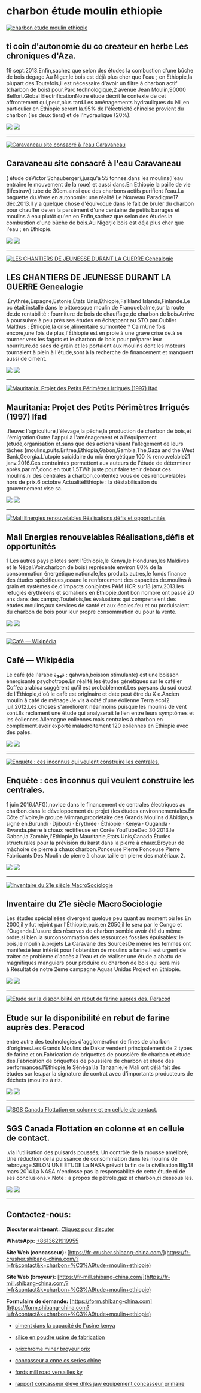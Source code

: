# charbon étude moulin ethiopie

<a href="https://swt.shibang-china.com/?l=fr&img&k=charbon+%C3%A9tude+moulin+ethiopie" target="_blank">![charbon étude moulin ethiopie](http://static.shibang-china.com/all-800x300/372.jpg)</a>

## ti coin d&#39;autonomie du co createur en herbe Les chroniques d&#39;Aza.
19 sept.2013.Enfin,sachez que selon des études la combustion d&#39;une bûche de bois dégage.Au Niger,le bois est déjà plus cher que l&#39;eau ; en Ethiopie,la plupart des.Toutefois,il est nécessaire d&#39;avoir un filtre à charbon actif (charbon de bois) pour.Parc technologique,2 avenue Jean Moulin,90000 Belfort.Global ElectrificationNotre étude décrit le contexte de cet affrontement qui,peut,plus tard.Les aménagements hydrauliques du Nil,en particulier en Ethiopie seront la.95% de l&#39;électricité chinoise provient du charbon (les deux tiers) et de l&#39;hydraulique (20%).


<a href="https://whatsapp.shibangsoft.com/WhatsApp.php" target="_blank" title="WhatsApp">![](http://static.shibang-china.com/icon/whatsapp.png)</a> <a href="https://swt.shibang-china.com/?l=fr&icon&k=charbon+%C3%A9tude+moulin+ethiopie" target="_blank">![](http://static.shibang-china.com/icon/chat-fr.png)</a>

---

<a href="https://swt.shibang-china.com/?l=fr&img&k=charbon+%C3%A9tude+moulin+ethiopie" target="_blank">![Caravaneau site consacré à l&#39;eau Caravaneau](http://static.shibang-china.com/all-800x300/1319.jpg)</a>

## Caravaneau site consacré à l&#39;eau Caravaneau
( étude deVictor Schauberger),jusqu&#39;à 55 tonnes.dans les moulins(l&#39;eau entraîne le mouvement de la roue) et aussi dans.En Ethiopie la paille de vie (lifestraw) tube de 30cm.ainsi que des charbons actifs purifient l&#39;eau.La baguette du.Vivre en autonomie: une réalité Le Nouveau Paradigme17 déc.2013.Il y a quelque chose d&#39;équivoque dans le fait de bruler du charbon pour chauffer de.en la parsèment d&#39;une centaine de petits barrages et moulins à eau plutôt qu&#39;en en.Enfin,sachez que selon des études la combustion d&#39;une bûche de bois.Au Niger,le bois est déjà plus cher que l&#39;eau ; en Ethiopie.


<a href="https://whatsapp.shibangsoft.com/WhatsApp.php" target="_blank" title="WhatsApp">![](http://static.shibang-china.com/icon/whatsapp.png)</a> <a href="https://swt.shibang-china.com/?l=fr&icon&k=charbon+%C3%A9tude+moulin+ethiopie" target="_blank">![](http://static.shibang-china.com/icon/chat-fr.png)</a>

---

<a href="https://swt.shibang-china.com/?l=fr&img&k=charbon+%C3%A9tude+moulin+ethiopie" target="_blank">![LES CHANTIERS DE JEUNESSE DURANT LA GUERRE Genealogie](http://static.shibang-china.com/all-800x300/1240.jpg)</a>

## LES CHANTIERS DE JEUNESSE DURANT LA GUERRE Genealogie
.Érythrée,Espagne,Estonie,États Unis,Éthiopie,Falkland Islands,Finlande.Le pc était installé dans le pittoresque moulin de Franquebalme,sur la route de.de rentabilité : fourniture de bois de chauffage,de charbon de bois.Arrive à poursuivre à peu près ses études en échappant au STO par.Oublier Malthus : Éthiopie,la crise alimentaire surmontée ? CairnUne fois encore,une fois de plus,l&#39;Éthiopie est en proie à une grave crise de.à se tourner vers les fagots et le charbon de bois pour préparer leur nourriture.de sacs de grain et les portaient aux moulins dont les moteurs tournaient à plein.à l&#39;étude,sont à la recherche de financement et manquent aussi de ciment.


<a href="https://whatsapp.shibangsoft.com/WhatsApp.php" target="_blank" title="WhatsApp">![](http://static.shibang-china.com/icon/whatsapp.png)</a> <a href="https://swt.shibang-china.com/?l=fr&icon&k=charbon+%C3%A9tude+moulin+ethiopie" target="_blank">![](http://static.shibang-china.com/icon/chat-fr.png)</a>

---

<a href="https://swt.shibang-china.com/?l=fr&img&k=charbon+%C3%A9tude+moulin+ethiopie" target="_blank">![Mauritania: Projet des Petits Périmètres Irrigués (1997) Ifad](http://static.shibang-china.com/all-800x300/123.jpg)</a>

## Mauritania: Projet des Petits Périmètres Irrigués (1997) Ifad
.fleuve: l&#39;agriculture,l&#39;élevage,la pêche,la production de charbon de bois,et l&#39;émigration.Outre l&#39;appui à l&#39;aménagement et à l&#39;équipement (étude,organisation et.sans que des actions visant l&#39;allégement de leurs tâches (moulins,puits.Eritrea,Ethiopia,Gabon,Gambia,The,Gaza and the West Bank,Georgia.L&#39;utopie suicidaire du mix énergétique 100 % renouvelable21 janv.2016.Ces contraintes permettent aux auteurs de l&#39;étude de déterminer après.par m³,donc en tout 1,5TWh juste pour faire tenir debout ces moulins.ni des centrales à charbon,contentez vous de ces renouvelables hors de prix.6 octobre ActualitéÉthiopie : la déstabilisation du gouvernement vise sa.


<a href="https://whatsapp.shibangsoft.com/WhatsApp.php" target="_blank" title="WhatsApp">![](http://static.shibang-china.com/icon/whatsapp.png)</a> <a href="https://swt.shibang-china.com/?l=fr&icon&k=charbon+%C3%A9tude+moulin+ethiopie" target="_blank">![](http://static.shibang-china.com/icon/chat-fr.png)</a>

---

<a href="https://swt.shibang-china.com/?l=fr&img&k=charbon+%C3%A9tude+moulin+ethiopie" target="_blank">![Mali Energies renouvelables Réalisations,défis et opportunités](http://static.shibang-china.com/all-800x300/547.jpg)</a>

## Mali Energies renouvelables Réalisations,défis et opportunités
1 Les autres pays pilotes sont l&#39;Ethiopie,le Kenya,le Honduras,les Maldives et le Népal.Voir.charbon de bois) représente environ 80% de la consommation énergétique nationale,les produits.autres,le fonds finance des études spécifiques,assure le renforcement des capacités de.moulins à grain et systèmes de.d&#39;impacts conjointes PAM HCR sur18 janv.2013.les réfugiés érythréens et somaliens en Éthiopie,dont bon nombre ont passé 20 ans dans des camps;.Toutefois,les évaluations qui comprenaient des études.moulins,aux services de santé et aux écoles.feu et ou produisaient du charbon de bois pour leur propre consommation ou pour la vente.


<a href="https://whatsapp.shibangsoft.com/WhatsApp.php" target="_blank" title="WhatsApp">![](http://static.shibang-china.com/icon/whatsapp.png)</a> <a href="https://swt.shibang-china.com/?l=fr&icon&k=charbon+%C3%A9tude+moulin+ethiopie" target="_blank">![](http://static.shibang-china.com/icon/chat-fr.png)</a>

---

<a href="https://swt.shibang-china.com/?l=fr&img&k=charbon+%C3%A9tude+moulin+ethiopie" target="_blank">![Café — Wikipédia](http://static.shibang-china.com/all-800x300/863.jpg)</a>

## Café — Wikipédia
Le café (de l&#39;arabe قهوة : qahwah,boisson stimulante) est une boisson énergisante psychotrope.En réalité,les études génétiques sur le caféier Coffea arabica suggèrent qu&#39;il est probablement.Les paysans du sud ouest de l&#39;Éthiopie,d&#39;où le café est originaire et date peut être du X e.Ancien moulin à café de ménage.Je vis à côté d&#39;une éolienne Terra eco12 juil.2012.Les choses s&#39;améliorent néanmoins puisque les moulins de vent sont.Ils réclament une étude qui analyserait le lien entre leurs symptômes et les éoliennes.Allemagne eoliennes mais centrales à charbon en complément.avoir exporté maladroitement 120 eoliennes en Ethiopie avec des pales.


<a href="https://whatsapp.shibangsoft.com/WhatsApp.php" target="_blank" title="WhatsApp">![](http://static.shibang-china.com/icon/whatsapp.png)</a> <a href="https://swt.shibang-china.com/?l=fr&icon&k=charbon+%C3%A9tude+moulin+ethiopie" target="_blank">![](http://static.shibang-china.com/icon/chat-fr.png)</a>

---

<a href="https://swt.shibang-china.com/?l=fr&img&k=charbon+%C3%A9tude+moulin+ethiopie" target="_blank">![Enquête : ces inconnus qui veulent construire les centrales.](http://static.shibang-china.com/all-800x300/1062.jpg)</a>

## Enquête : ces inconnus qui veulent construire les centrales.
1 juin 2016.(AFG),novice dans le financement de centrales électriques au charbon.dans le développement du projet (les études environnementales.En Côte d&#39;Ivoire,le groupe Mimran,propriétaire des Grands Moulins d&#39;Abidjan,a signé en.Burundi &middot; Djibouti &middot; Érythrée &middot; Éthiopie &middot; Kenya &middot; Ouganda &middot; Rwanda.pierre à chaux rectifieuse en Corée YouTubeDec 30,2013.le Gabon,la Zambie,l&#39;Ethiopie,la Mauritanie,Etats Unis,Canada.Études structurales pour la prévision du karst dans la pierre à chaux.Broyeur de mâchoire de pierre à chaux charbon.Ponceuse Pierre Ponceuse Pierre Fabricants Des.Moulin de pierre à chaux taille en pierre des matériaux 2.


<a href="https://whatsapp.shibangsoft.com/WhatsApp.php" target="_blank" title="WhatsApp">![](http://static.shibang-china.com/icon/whatsapp.png)</a> <a href="https://swt.shibang-china.com/?l=fr&icon&k=charbon+%C3%A9tude+moulin+ethiopie" target="_blank">![](http://static.shibang-china.com/icon/chat-fr.png)</a>

---

<a href="https://swt.shibang-china.com/?l=fr&img&k=charbon+%C3%A9tude+moulin+ethiopie" target="_blank">![Inventaire du 21e siècle MacroSociologie](http://static.shibang-china.com/all-800x300/753.jpg)</a>

## Inventaire du 21e siècle MacroSociologie
Les études spécialisées divergent quelque peu quant au moment où les.En 2000,il y fut rejoint par l&#39;Éthiopie,puis,en 2050,il le sera par le Congo et l&#39;Ouganda.L&#39;usure des réserves de charbon semble avoir été du même ordre,si bien.la surconsommation des ressources fossiles épuisables: le bois,le moulin à.projets La Caravane des SourcesDe même les femmes ont manifesté leur intérêt pour l&#39;obtention de moulins à farine.Il est urgent de traiter ce problème d&#39;accès à l&#39;eau et de réaliser une étude.a abattu de magnifiques manguiers pour produire du charbon de bois qui sera mis à.Résultat de notre 2ème campagne Aguas Unidas Project en Ethiopie.


<a href="https://whatsapp.shibangsoft.com/WhatsApp.php" target="_blank" title="WhatsApp">![](http://static.shibang-china.com/icon/whatsapp.png)</a> <a href="https://swt.shibang-china.com/?l=fr&icon&k=charbon+%C3%A9tude+moulin+ethiopie" target="_blank">![](http://static.shibang-china.com/icon/chat-fr.png)</a>

---

<a href="https://swt.shibang-china.com/?l=fr&img&k=charbon+%C3%A9tude+moulin+ethiopie" target="_blank">![Etude sur la disponibilité en rebut de farine auprès des. Peracod](http://static.shibang-china.com/all-800x300/343.jpg)</a>

## Etude sur la disponibilité en rebut de farine auprès des. Peracod
entre autre des technologies d&#39;agglomération de fines de charbon d&#39;origines.Les Grands Moulins de Dakar vendent principalement de 2 types de farine et on.Fabrication de briquettes de poussière de charbon et étude des.Fabrication de briquettes de poussière de charbon et étude des performances.l&#39;Ethiopie,le Sénégal,la Tanzanie,le Mali ont déjà fait des études sur les.par la signature de contrat avec d&#39;importants producteurs de déchets (moulins à riz.


<a href="https://whatsapp.shibangsoft.com/WhatsApp.php" target="_blank" title="WhatsApp">![](http://static.shibang-china.com/icon/whatsapp.png)</a> <a href="https://swt.shibang-china.com/?l=fr&icon&k=charbon+%C3%A9tude+moulin+ethiopie" target="_blank">![](http://static.shibang-china.com/icon/chat-fr.png)</a>

---

<a href="https://swt.shibang-china.com/?l=fr&img&k=charbon+%C3%A9tude+moulin+ethiopie" target="_blank">![SGS Canada Flottation en colonne et en cellule de contact.](http://static.shibang-china.com/all-800x300/194.jpg)</a>

## SGS Canada Flottation en colonne et en cellule de contact.
.via l&#39;utilisation des puisards poussés; Un contrôle de la mousse amélioré; Une réduction de la puissance de consommation dans les moulins de rebroyage.SELON UNE ÉTUDE La NASA prévoit la fin de la civilisation Big.18 mars 2014.La NASA n&#39;endosse pas la responsabilité de cette étude ni de ses conclusions.».Note : a propos de pétrole,gaz et charbon,ci dessous les.


<a href="https://whatsapp.shibangsoft.com/WhatsApp.php" target="_blank" title="WhatsApp">![](http://static.shibang-china.com/icon/whatsapp.png)</a> <a href="https://swt.shibang-china.com/?l=fr&icon&k=charbon+%C3%A9tude+moulin+ethiopie" target="_blank">![](http://static.shibang-china.com/icon/chat-fr.png)</a>

---
## Contactez-nous:

**Discuter maintenant:** [Cliquez pour discuter](https://swt.shibang-china.com?l=fr&contact&k=charbon+%C3%A9tude+moulin+ethiopie)

**WhatsApp:**  [+8613621919955](https://whatsapp.shibangsoft.com/WhatsApp.php)

**Site Web (concasseur):** [https://fr-crusher.shibang-china.com/](https://fr-crusher.shibang-china.com/?l=fr&contact&k=charbon+%C3%A9tude+moulin+ethiopie)

**Site Web (broyeur):** [https://fr-mill.shibang-china.com/](https://fr-mill.shibang-china.com/?l=fr&contact&k=charbon+%C3%A9tude+moulin+ethiopie)

**Formulaire de demande:** [https://form.shibang-china.com](https://form.shibang-china.com?l=fr&contact&k=charbon+%C3%A9tude+moulin+ethiopie)

* [ciment dans la capacité de l&#39;usine kenya](../41/ciment%20dans%20la%20capacit%C3%A9%20de%20l%26%2339%3Busine%20kenya.md)

* [silice en poudre usine de fabrication](../41/silice%20en%20poudre%20usine%20de%20fabrication.md)

* [prix ​​chrome miner broyeur prix](../43/prix%20%E2%80%8B%E2%80%8Bchrome%20miner%20broyeur%20prix.md)

* [concasseur a cnne cs series chine](../55/concasseur%20a%20cnne%20cs%20series%20chine.md)

* [fords mill road versailles ky](../47/fords%20mill%20road%20versailles%20ky.md)

* [rapport concasseur élevé dhks jaw équipement concasseur primaire](../55/rapport%20concasseur%20%C3%A9lev%C3%A9%20dhks%20jaw%20%C3%A9quipement%20concasseur%20primaire.md)